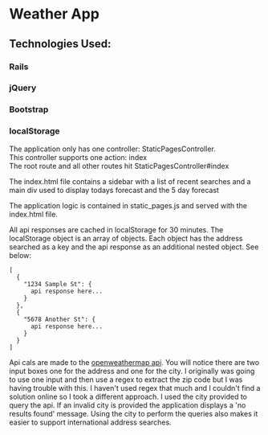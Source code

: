 # Weather App

## Technologies Used:

### Rails

### jQuery

### Bootstrap

### localStorage

The application only has one controller: StaticPagesController.\
This controller supports one action: index\
The root route and all other routes hit StaticPagesController#index

The index.html file contains a sidebar with a list of recent searches and a main div used to display todays forecast and the 5 day forecast

The application logic is contained in static_pages.js and served with the index.html file.

All api responses are cached in localStorage for 30 minutes. The localStorage object is an array of objects. Each object has the address searched as a key and the api response as an additional nested object. See below:

```
[
  {
    "1234 Sample St": {
      api response here...
    }
  },
  {
    "5678 Another St": {
      api response here...
    }
  }
]
```

Api cals are made to the [openweathermap api](https://openweathermap.org/).
You will notice there are two input boxes one for the address and one for the city. I originally was going to use one input and then use a regex to extract the zip code but I was having trouble with this. I haven't used regex that much and I couldn't find a solution online so I took a different approach. I used the city provided to query the api. If an invalid city is provided the application displays a 'no results found' message. Using the city to perform the queries also makes it easier to support international address searches.
